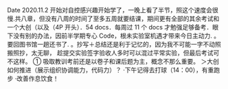 Date
2020.11.2
开始对自控感兴趣开始学了，一晚上看了半节，照这个速度会很慢.共八章，但没有八周的时间了至多五周就要结课，期间更有全部的其余考试和一个大创（以及（4P 开头）．54 docs．每周过 11 个 docs 才勉强足够备考．眼下没有别的办法，因前半学期专心 Code，根未实验室机遇才带来今日主动力.
。要回图书馆一趟还书了.
。抄写＋总结还是利于记忆的，因为我不可能一字不动照搬照抄，太无聊，
趁提交实验签字验收人多时可以混过平常实验，但最后考试可不这样。
① 吸取教训考前还是以卷子和课后题为主，概念不那么重要。
＞大创如何推进（展示组织协调能力，代码力）？
·下午记得去打球（14：00），有重跑步
·改善作息饮食！
